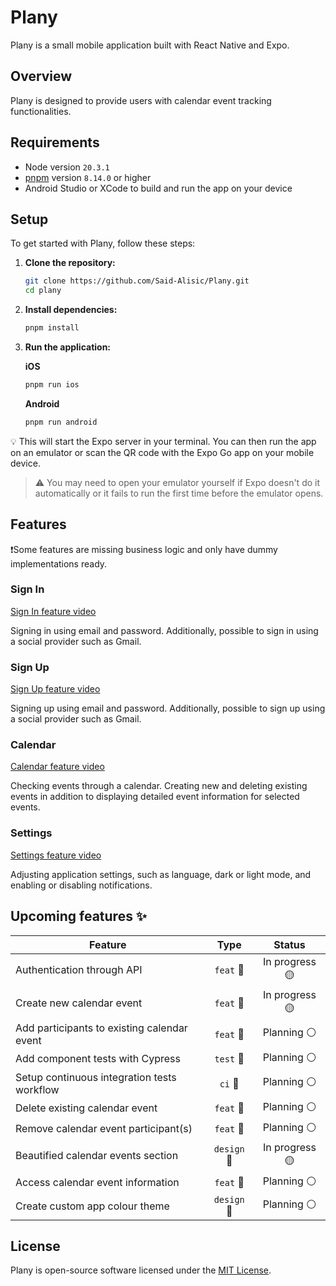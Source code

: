 # Plany

Plany is a small mobile application built with React Native and Expo.

## Overview

Plany is designed to provide users with calendar event tracking functionalities.

## Requirements

- Node version `20.3.1`
- [pnpm](https://pnpm.io/installation) version `8.14.0` or higher
- Android Studio or XCode to build and run the app on your device

## Setup

To get started with Plany, follow these steps:

1. **Clone the repository:**

   ```bash
   git clone https://github.com/Said-Alisic/Plany.git
   cd plany
   ```

2. **Install dependencies:**

   ```bash
   pnpm install
   ```

3. **Run the application:**

   **iOS**

   ```bash
   pnpm run ios
   ```

   **Android**

   ```bash
   pnpm run android
   ```

💡 This will start the Expo server in your terminal. You can then run the app on an emulator or scan the QR code with the Expo Go app on your mobile device.

> ⚠️ You may need to open your emulator yourself if Expo doesn't do it automatically or it fails to run the first time before the emulator opens.

## Features

❗️Some features are missing business logic and only have dummy implementations ready.

### Sign In

[Sign In feature video](./docs/images/PlanySignInVideo.mov)

Signing in using email and password. Additionally, possible to sign in using a social provider such as Gmail.

### Sign Up

[Sign Up feature video](./docs/images/PlanySignUpVideo.mov)

Signing up using email and password. Additionally, possible to sign up using a social provider such as Gmail.

### Calendar

[Calendar feature video](./docs/images/PlanyCalendarVideo.mov)

Checking events through a calendar. Creating new and deleting existing events in addition to displaying detailed event information for selected events.

### Settings

[Settings feature video](./docs/images/PlanyCalendarVideo.mov)

Adjusting application settings, such as language, dark or light mode, and enabling or disabling notifications.

## Upcoming features ✨

| Feature                                     |    Type     |     Status     |
| ------------------------------------------- | :---------: | :------------: |
| Authentication through API                  |  `feat` 🎸  | In progress 🟡 |
| Create new calendar event                   |  `feat` 🎸  | In progress 🟡 |
| Add participants to existing calendar event |  `feat` 🎸  |  Planning ⚪️   |
| Add component tests with Cypress            |  `test` 💍  |  Planning ⚪️   |
| Setup continuous integration tests workflow |   `ci` 🎡   |  Planning ⚪️   |
| Delete existing calendar event              |  `feat` 🎸  |  Planning ⚪️   |
| Remove calendar event participant(s)        |  `feat` 🎸  |  Planning ⚪️   |
| Beautified calendar events section          | `design` 💅 | In progress 🟡 |
| Access calendar event information           |  `feat` 🎸  |  Planning ⚪️   |
| Create custom app colour theme              | `design` 💅 |  Planning ⚪️   |

## License

Plany is open-source software licensed under the [MIT License](LICENSE).
